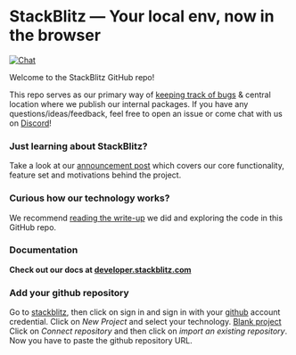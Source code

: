 # StackBlitz — Your local env, now in the browser

[![Chat](https://img.shields.io/badge/chat-on%20discord-7289da.svg)](https://discord.gg/stackblitz)

Welcome to the StackBlitz GitHub repo!

This repo serves as our primary way of [keeping track of bugs](https://github.com/stackblitz/core/issues) & central location where we publish our internal packages. If you have any questions/ideas/feedback, feel free to open an issue or come chat with us on [Discord](https://discord.gg/stackblitz)!

### Just learning about StackBlitz?

Take a look at our [announcement post](https://medium.com/@ericsimons/stackblitz-online-vs-code-ide-for-angular-react-7d09348497f4) which covers our core functionality, feature set and motivations behind the project.

### Curious how our technology works?

We recommend [reading the write-up](https://medium.com/@ericsimons/introducing-turbo-5x-faster-than-yarn-npm-and-runs-natively-in-browser-cc2c39715403) we did and exploring the code in this GitHub repo.

### Documentation

__Check out our docs at [developer.stackblitz.com](https://developer.stackblitz.com/)__


### Add your github repository

Go to [stackblitz](https://stackblitz.com/), then click on sign in and sign in with your [github](https://github.com/) account credential. Click on _New Project_ and select your technology. 
[Blank project](https://i.ibb.co/Lp8rkfK/image-blank-project.jpg)
Click on _Connect repository_ and then click on  _import an existing repository_. 
Now you have to paste the github repository URL.
